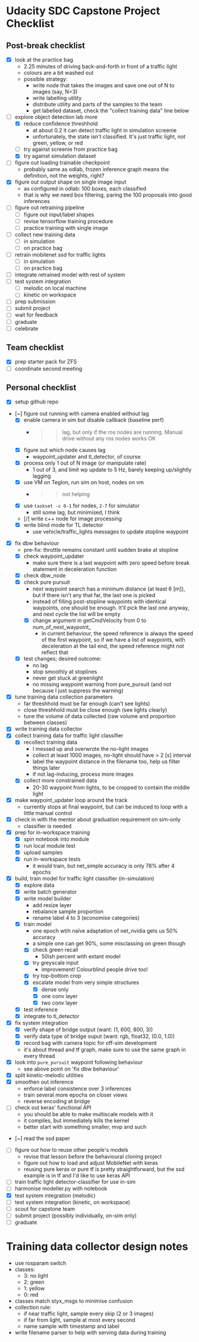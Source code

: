 # Udacity SDC Capstone Project Checklist

## Post-break checklist

- [x] look at the practice bag
    - 2.25 minutes of driving back-and-forth in front of a traffic light
    - colours are a bit washed out
    - possible strategy:
        - write node that takes the images and save one out of N to images (say, N=3)
        - write labelling utility
        - distribute utility and parts of the samples to the team
        - get labelled dataset, check the "collect training data" line below
- [ ] explore object detection lab more
    - [x] reduce confidence threshhold
        - at about 0.2 it can detect traffic light in simulation screenie
        - unfortunately, the state isn't classified. It's just traffic light, not green, yellow, or red
    - [ ] try against screenie from practice bag
    - [x] try against simulation dataset
- [ ] figure out loading trainable checkpoint
    - probably same as odlab, frozen inference graph means the definition, not the weights, right?
- [x] figure out output shape on single image input
    - as configured in odlab: 100 boxes, each classified
    - that is why we need box filtering, paring the 100 proposals into good inferences
- [ ] figure out retraining pipeline
    - [ ] figure out input/label shapes
    - [ ] revise tensorflow training procedure
    - [ ] practice training with single image
- [ ] collect new training data
    - [ ] in simulation
    - [ ] on practice bag
- [ ] retrain mobilenet ssd for traffic lights
    - [ ] in simulation
    - [ ] on practice bag
- [ ] integrate retrained model with rest of system
- [ ] test system integration
    - [ ] melodic on local machine
    - [ ] kinetic on workspace
- [ ] prep submission
- [ ] submit project
- [ ] wait for feedback
- [ ] graduate
- [ ] celebrate

## Team checklist

- [x] prep starter pack for ZFS
- [ ] coordinate second meeting

## Personal checklist

- [x] setup github repo
- [~] figure out running with camera enabled without lag
    - [x] enable camera in sim but disable callback (baseline perf)
        - >> lag, but only if the ros nodes are running. Manual drive without any ros nodes works OK
    - [x] figure out which node causes lag
        - waypoint_updater and tl_detector, of course
    - [x] process only 1 out of N image (or manipulate rate)
        - 1 out of 3, and limit wp update to 5 Hz, barely keeping up/slightly lagging
    - [x] use VM on Teglon, run sim on host, nodes on vm
        - >> not helping
    - [x] use `taskset -c 0-1` for nodes, `2-7` for simulator
        - still some lag, but minimised, I think
    - [/] write c++ node for image processing
    - [x] write blind mode for TL detector
        - use vehicle/traffic_lights messages to update stopline waypoint
- [x] fix dbw behaviour
    - pre-fix: throttle remains constant until sudden brake at stopline
    - [x] check waypoint_updater
        - make sure there is a last waypoint with zero speed before break statement in deceleration function
    - [x] check dbw_node
    - [x] check pure pursuit
        - next waypoint search has a minimum distance (at least 6 [m]), but if there isn't any that far, the last one is picked
        - instead of filling post-stopline waypoints with identical waypoints, one should be enough. It'll pick the last one anyway, and next cycle the list will be empty
        - [x] change argument in getCmdVelocity from 0 to num_of_next_waypoint_
            - in current behaviour, the speed reference is always the speed of the first waypoint, so if we have a list of waypoints, with deceleration at the tail end, the speed reference might not reflect that
    - [x] test changes; desired outcome:
        - no lag
        - stop smoothly at stoplines
        - never get stuck at greenlight
        - no missing waypoint warning from pure_pursuit (and not because I just suppress the warning)
- [x] tune training data collection parameters
    - far threshhold must be far enough (can't see lights)
    - close threshhold must be close enough (see lights clearly)
    - tune the volume of data collected (raw volume and proportion between classes)
- [x] write training data collector
- [x] collect training data for traffic light classifier
    - [x] recollect training data
        - I messed up and overwrote the no-light images
        - collect at least 1000 images, no-light should have > 2 [s] interval
        - label the waypoint distance in the filename too, help us filter things later
        - if not lag-inducing, process more images
    - [x] collect more constrained data
        - 20-30 waypoint from lights, to be cropped to contain the middle light
- [x] make waypoint_updater loop around the track
    - currently stops at final waypoint, but can be induced to loop with a little manual control
- [x] check in with the mentor about graduation requirement on sim-only
    - classifier is needed
- [x] prep for in-workspace training
    - [x] spin notebook into module
    - [x] run local module test
    - [x] upload samples
    - [x] run in-workspace tests
        - it would train, but net_simple accuracy is only 78% after 4 epochs
- [x] build, train  model for traffic light classifier (in-simulation)
    - [x] explore data
    - [x] write batch generator
    - [x] write model builder
        - add resize layer
        - rebalance sample proportion
        - rename label 4 to 3 (economise categories)
    - [x] train model
        - one epoch wtih naïve adaptation of net_nvidia gets us 50% accuracy
        - a simple one can get 90%, some misclassing on green though
        - [x] check green recall
            - 50ish percent with extant model
        - [x] try greyscale input
            - improvement! Colourblind people drive too!
        - [x] try top-bottom crop
        - [x] escalate model from very simple structures
            - [x] dense only
            - [x] one conv layer
            - [x] two conv layer
    - [x] test inference
    - [x] integrate to tl_detector
- [x] fix system integration
    - [x] verify shape of bridge output (want: (1, 600, 800, 3))
    - [x] verify data type of bridge ouput (want: rgb, float32, (0.0, 1.0))
    - [x] record bag with camera topic for off-sim development
    - it's about thread and tf graph, make sure to use the same graph in every thread
- [x] look into `pure_pursuit` waypoint following behaviour
    - see above point on 'fix dbw behaviour'
- [x] split kinetic-melodic utilities
- [x] smoothen out inference
    - enforce label consistence over 3 inferences
    - train several more epochs on closer views
    - reverse encoding at bridge
- [ ] check out keras' functional API
    - you should be able to make multiscale models with it
    - it compiles, but immediately kills the kernel
    - better start with something smaller, mvp and such
- [~] read the ssd paper
- [ ] figure out how to reuse other people's models
    - revise that lesson before the behavioural cloning project
    - figure out how to load and adjust MobileNet with keras
    - reusing pure keras or pure tf is pretty straightforward, but the ssd example is in tf and I'd like to use keras API
- [ ] train traffic light detector-classifier for use in-sim
- [ ] harmonise modeller.py with notebook
- [x] test system integration (melodic)
- [ ] test system integration (kinetic, on workspace)
- [ ] scout for capstone team
- [ ] submit project (possibly individually, on-sim only)
- [ ] graduate

# Training data collector design notes

- use rosparam switch
- classes:
    - 3: no light
    - 2: green
    - 1: yellow
    - 0: red
- classes match styx_msgs to minimise confusion
- collection rule:
    - if near traffic light, sample every skip (2 or 3 images)
    - if far from light, sample at most every second
    - name sample with timestamp and label
- write filename parser to help with serving data during training
